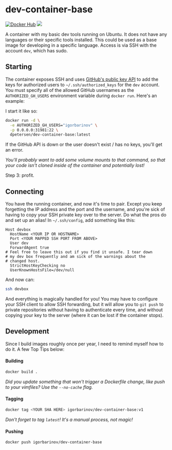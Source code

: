 # dev-container-base

[![Docker Hub](https://img.shields.io/badge/docker-ready-blue.svg)](https://registry.hub.docker.com/u/igorbarinov/dev-container-base/)
[![](https://badge.imagelayers.io/dpetersen/dev-container-base.svg)](https://imagelayers.io/?images=igorbarinov/dev-container-base:latest 'Get your own badge on imagelayers.io')

A container with my basic dev tools running on Ubuntu. It does not have any languages or their specific tools installed. This could be used as a base image for developing in a specific language. Access is via SSH with the account `dev`, which has sudo.

## Starting

The container exposes SSH and uses [GitHub's public key API](https://developer.github.com/v3/users/keys/) to add the keys for authorized users to `~/.ssh/authorized_keys` for the `dev` account. You must specify all of the allowed GitHub usernames as the `AUTHORIZED_GH_USERS` environment variable during `docker run`. Here's an example:

I start it like so:
```bash
docker run -d \
  -e AUTHORIZED_GH_USERS="igorbarinov" \
  -p 0.0.0.0:31981:22 \
  dpetersen/dev-container-base:latest
```

If the GitHub API is down or the user doesn't exist / has no keys, you'll get an error.

*You'll probably want to add some volume mounts to that command, so that your code isn't cloned inside of the container and potentially lost!*

Step 3: profit.

## Connecting

You have the running container, and now it's time to pair. Except you keep forgetting the IP address and the port and the username, and you're sick of having to copy your SSH private key over to the server. Do what the pros do and set up an alias! In `~/.ssh/config`, add something like this:

```
Host devbox
  HostName <YOUR IP OR HOSTNAME>
  Port <YOUR MAPPED SSH PORT FROM ABOVE>
  User dev
  ForwardAgent true
# Feel free to leave this out if you find it unsafe. I tear down
# my dev box frequently and am sick of the warnings about the 
# changed host.
  StrictHostKeyChecking no
  UserKnownHostsFile=/dev/null
```

And now can:

```bash
ssh devbox
```

And everything is magically handled for you! You may have to configure your SSH client to allow SSH forwarding, but it will allow you to `git push` to private repositories without having to authenticate every time, and without copying your key to the server (where it can be lost if the container stops).

## Development

Since I build images roughly once per year, I need to remind myself how to do it. A few Top Tips below:

#### Building

```bash
docker build .
```
*Did you update something that won't trigger a Dockerfile change, like push to your vimfiles? Use the `--no-cache` flag.*

#### Tagging

```bash
docker tag <YOUR SHA HERE> igorbarinov/dev-container-base:v1
```

*Don't forget to tag `latest`! It's a manual process, not magic!*

#### Pushing

```bash
docker push igorbarinov/dev-container-base
```
